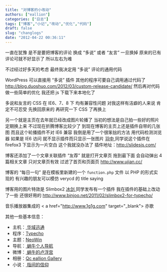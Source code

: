 ```yaml
---
title: "对博客的小改动"
authors: ["eallion"]
categories: ["日志"]
tags: ["博客","小记","改动","优化","代码"]
draft: false
slug: "changlogs"
date: "2012-04-22 00:36:11"
---
```


一直在犹豫
是不是要把博客的评论
换成 “多说” 或者 “友言”
一旦换掉
原来的已有评论可就不好显示了
所以左右为难

不过经过好多天的考虑
最终我决定用 “多说” 评论的通用代码

 WordPress 可以直接用 “多说” 插件
其他的程序可要自己调用通过代码了
<a href="<<<http://blog.duoshuo.com/2012/03/custom-release-candidate/>>>" target="_blank">http://blog.duoshuo.com/2012/03/custom-release-candidate/</a>
然后再对代码做一些简单的优化
我还把 js 下载下来本地化了

多说和友言的 CSS 在 IE6、7、8 下
均有兼容性问题
对我这样有洁癖的人来说
肯定不可忍受
先换回原来的
再研究一下 CSS 了再换上

另一个就是主页在去年就已经改成图片轮播了
当初的想法是自己拍一些好的照片
定期换上来
不过现在折腾博客比较少了
到现在博客的主页上还是插件自带的几张图
而且这个轮播插件不对 IE6 兼容
我倒是用了一个很笨拙的方法
用代码检测浏览器
如果是 IE6 访问
就不显示插件而只显示一张图片
<a href="http://www.jzwalk.com" target="_blank"> 羽中 </a > 同学说这个插件在 firefox3 下显示为一片空白
这个我就没办法了
插件地址：<a href="<<<http://slidesjs.com/>>>" target="_blank">http://slidesjs.com/</a>

博客还添加了一个文章关联插件 “友荐”
就是打开文章页
拖到最下面
会自动弹出 4 篇相关文章
只对文章页有效
过滤了首页和页面页
<a href="<<<http://www.ujian.cc/>>>" target="_blank">http://www.ujian.cc/</a>

博客的 “每日一句”
是在模板里新建的一个 `function.php` 文件
以 PHP 的形式实现的
有兴趣的朋友可以模仿 verycd 的 title saying

博客用的图片特效是 Slimbox2
<a href="http://www.binjoo.net/" target="_blank"> 冰剑 </a > 同学发布有一个插件
我在插件的基础上改动了一些
还很好用的
<a href="<<<http://www.binjoo.net/2011/02/slimbox2-for-typecho/>>>" target="_blank">http://www.binjoo.net/2011/02/slimbox2-for-typecho/</a>

音乐播放器集成的 < a href="http://www.1g1g.com" target="_blank"> 亦歌 </a>

其他一些基本信息：
<ul>
    <li>
        主机：<a href="http://www.vosent.com/" target="_blank"> 华域迅通 </a>
    </li>
    <li>
        程序：<a href="http://typecho.org" target="_blank">Typecho</a>
    </li>
    <li>
        主题：<a href="http://www.taiku.net/archives/neowin-for-typecho.html" target="_blank">NeoWin</a>
    </li>
    <li>
        导航：<a href="http://s.eallion.com/" target="_blank"> 蜗牛个人导航 </a>
    </li>
    <li>
        微博：<a href="http://t.eallion.com/" target="_blank"> 蜗牛的卢浮宫 </a>
    </li>
    <li>
        相册：<a href="http://tu.eallion.com/" target="_blank">Qc eallion Gallery</a>
    </li>
    <li>
        小说：<a href="http://book.eallion.com/" target="_blank"> 指间的信仰 </a>
    </li>
</ul>
